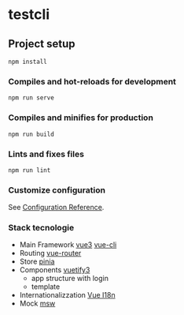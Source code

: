 # testcli

## Project setup
```
npm install
```

### Compiles and hot-reloads for development
```
npm run serve
```

### Compiles and minifies for production
```
npm run build
```

### Lints and fixes files
```
npm run lint
```

### Customize configuration
See [Configuration Reference](https://cli.vuejs.org/config/).

### Stack tecnologie

- Main Framework
	[vue3](https://vuejs.org/)
	[vue-cli](https://cli.vuejs.org/)
- Routing
	[vue-router](https://router.vuejs.org/)
- Store
	[pinia](https://pinia.vuejs.org/) 
- Components
  	[vuetify3](https://next.vuetifyjs.com/)
    - app structure with login
    - template
- Internationalizzation
	[Vue I18n](https://vue-i18n.intlify.dev/)
- Mock
	[msw](https://mswjs.io/)
